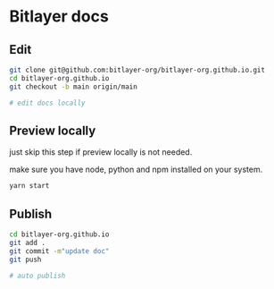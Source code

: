 # Bitlayer docs

## Edit
```bash
git clone git@github.com:bitlayer-org/bitlayer-org.github.io.git 
cd bitlayer-org.github.io
git checkout -b main origin/main

# edit docs locally
```

## Preview locally
just skip this step if preview locally is not needed. 

make sure you have node, python and npm installed on your system. 

```bash
yarn start
```

## Publish
```bash
cd bitlayer-org.github.io
git add .
git commit -m"update doc"
git push

# auto publish
```

